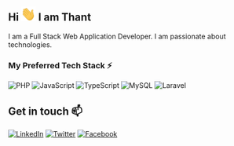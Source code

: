 ## Hi <img src="https://raw.githubusercontent.com/ABSphreak/ABSphreak/master/gifs/Hi.gif" width="30px"> I am Thant

I am a Full Stack Web Application Developer. I am passionate about technologies.

### My Preferred Tech Stack ⚡

 ![PHP](https://img.shields.io/badge/php-%23777BB4.svg?style=for-the-badge&logo=php&logoColor=white) ![JavaScript](https://img.shields.io/badge/javascript-%23323330.svg?style=for-the-badge&logo=javascript&logoColor=%23F7DF1E) ![TypeScript](https://img.shields.io/badge/typescript-%23007ACC.svg?style=for-the-badge&logo=typescript&logoColor=white) ![MySQL](https://img.shields.io/badge/mysql-%2300f.svg?style=for-the-badge&logo=mysql&logoColor=white) ![Laravel](https://img.shields.io/badge/laravel-%23FF2D20.svg?style=for-the-badge&logo=laravel&logoColor=white)

## Get in touch 📫
[![LinkedIn](https://img.shields.io/badge/LinkedIn-0077B5?style=for-the-badge&logo=linkedin&logoColor=white)](https://in.linkedin.com/in/thantthuhein) [![Twitter](https://img.shields.io/badge/Twitter-1DA1F2?style=for-the-badge&logo=twitter&logoColor=white)](https://twitter.com/thantthuhein19) [![Facebook](https://img.shields.io/badge/Facebook-%231877F2.svg?style=for-the-badge&logo=Facebook&logoColor=white)](https://facebook.com/thantthu.hein.19)

